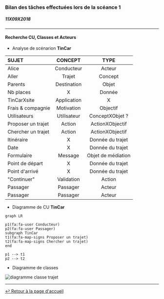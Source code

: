### Bilan des tâches effectuées lors de la scéance 1
##### *11X09X2018*

---

#### Recherche CU, Classes et Acteurs

+ Analyse de scénarion **TinCar**

| SUJET | CONCEPT | TYPE |
| :------------- | :-------------: | :-------------: |
| Alice | Conducteur | Acteur |
| Aller | Trajet | Concept |
| Parents | Destination | Objet |
| Nb places | X | Donnée |
| TinCarXsite | Application | X |
| Frais & compagnie | Motivation | Objectif |
| Utilisateurs | Utilisateur | ConceptXObjet ? |
| Proposer un trajet | Action | ActionXObjectif |
| Chercher un trajet | Action | ActionXObjectif |
| Itinéraire | X | Donnée du trajet |
| Date | X | Donnée du trajet |
| Formulaire | Message | Objet de médiation |
| Point de départ | X | Donnée du trajet |
| Point d'arrivé | X | Donnée du trajet |
| "Continuer" | Validation | Action |
| Passager | Passager | Acteur |
| Passager | Passager | Acteur |

+ Diagramme de CU **TinCar**

```mermaid
graph LR

p1(fa:fa-user Conducteur)
p2(fa:fa-user Passager)
subgraph TinCar
t1(fa:fa-map-signs Proposer un trajet)
t2(fa:fa-map-signs Chercher un trajet)
end

p1 --> t1
p2 --> t2
```

+ Diagramme de classes

![diagramme classe trajet](http://www.plantuml.com/plantuml/png/7Oun3i8m34Ltdy97u0XbP8QzSXCFXiI9R9S1n85wZbwCjDANljxxovyyo6Aj1VmbsiceOYhaVeqmMTRWMsfwbm_Z1U1Sy67qvC0l86ghY_7S2oNsmPc2Hqc8xfkHs46zYSQSPpAJzxwTvX0yqia2VZ2nvd7Y3m00)

<!--
```puml
class Trajet {
  nombre_places
  date
  itinéraire
  point_d_arrivé
  pont_de_depart
}
```
-->
---

[:leftwards_arrow_with_hook: Retour à la page d'accueil](..XREADME.md)
